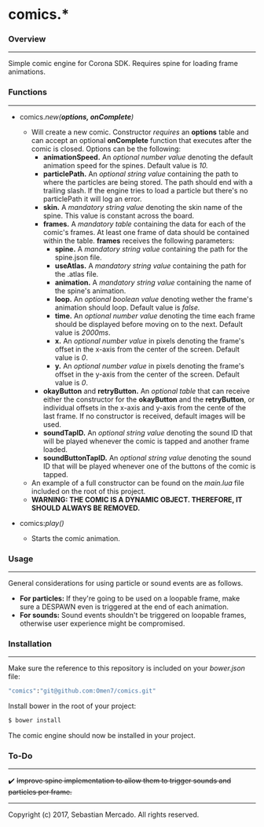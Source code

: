 # comics.*
### Overview
---

Simple comic engine for Corona SDK. Requires spine for loading frame animations.

### Functions
---

- comics.*new(**options, onComplete**)*
    - Will create a new comic. Constructor *requires* an **options** table and can accept an optional **onComplete** function that executes after the comic is closed. Options can be the following:
        - **animationSpeed.** An *optional number value* denoting the default animation speed for the spines. Default value is *10.*
		- **particlePath.** An *optional string value* containing the path to where the particles are being stored. The path should end with a trailing slash. If the engine tries to load a particle but there's no particlePath it will log an error.
        - **skin.** A *mandatory string value* denoting the skin name of the spine. This value is constant across the board.
        - **frames.** A *mandatory table* containing the data for each of the comic's frames. At least one frame of data should be contained within the table. **frames** receives the following parameters:
            - **spine.** A *mandatory string value* containing the path for the spine.json file.
            - **useAtlas.** A *mandatory string value* containing the path for the .atlas file.
            - **animation.** A *mandatory string value* containing the name of the spine's animation.
            - **loop.** An *optional boolean value* denoting wether the frame's animation should loop. Default value is *false.*
            - **time.** An *optional number value* denoting the time each frame should be displayed before moving on to the next. Default value is *2000ms*.
            - **x.** An *optional number value* in pixels denoting the frame's offset in the x-axis from the center of the screen. Default value is *0*.
            - **y.** An *optional number value* in pixels denoting the frame's offset in the y-axis from the center of the screen. Default value is *0*.
        - **okayButton** and **retryButton.** An *optional table* that can receive either the constructor for the **okayButton** and the **retryButton**, or individual offsets in the x-axis and y-axis from the cente of the last frame. If no constructor is received, default images will be used.
        - **soundTapID.** An *optional string value* denoting the sound ID that will be played whenever the comic is tapped and another frame loaded.
        - **soundButtonTapID.** An *optional string value* denoting the sound ID that will be played whenever one of the buttons of the comic is tapped.
    - An example of a full constructor can be found on the *main.lua* file included on the root of this project.
    - **WARNING: THE COMIC IS A DYNAMIC OBJECT. THEREFORE, IT SHOULD ALWAYS BE REMOVED.**

- comics:*play()*
    - Starts the comic animation.

### Usage
---

General considerations for using particle or sound events are as follows.
* **For particles:** If they're going to be used on a loopable frame, make sure a DESPAWN even is triggered at the end of each animation.
* **For sounds:** Sound events shouldn't be triggered on loopable frames, otherwise user experience might be compromised.

### Installation
---
Make sure the reference to this repository is included on your *bower.json* file:
```sh
"comics":"git@github.com:Omen7/comics.git"
```
Install bower in the root of your project:
```sh
$ bower install
```
The comic engine should now be installed in your project.

### To-Do
---
:heavy_check_mark: ~~Improve spine implementation to allow them to trigger sounds and particles per frame.~~

---
Copyright (c) 2017, Sebastian Mercado.
All rights reserved.